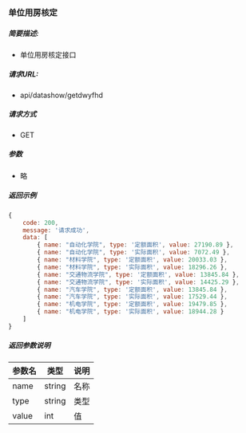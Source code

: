 ### 单位用房核定

##### 简要描述:

- 单位用房核定接口

##### 请求URL:

- api/datashow/getdwyfhd

##### 请求方式

- GET

##### 参数

- 略

##### 返回示例

``` javascript
{
    code: 200,
    message: '请求成功',
    data: [
        { name: "自动化学院", type: '定额面积', value: 27190.89 },
        { name: "自动化学院", type: '实际面积', value: 7072.49 },
        { name: "材料学院", type: '定额面积', value: 20033.03 },
        { name: "材料学院", type: '实际面积', value: 18296.26 },
        { name: "交通物流学院", type: '定额面积', value: 13845.84 },
        { name: "交通物流学院", type: '实际面积', value: 14425.29 },
        { name: "汽车学院", type: '定额面积', value: 13845.84 },
        { name: "汽车学院", type: '实际面积', value: 17529.44 },
        { name: "机电学院", type: '定额面积', value: 19479.85 },
        { name: "机电学院", type: '实际面积', value: 18944.28 }
    ]
}
```

##### 返回参数说明

|  参数名   |  类型  | 说明  |
|  ----  | ----  | ----  |
| name | string | 名称 |
| type | string | 类型 |
| value | int | 值 |
